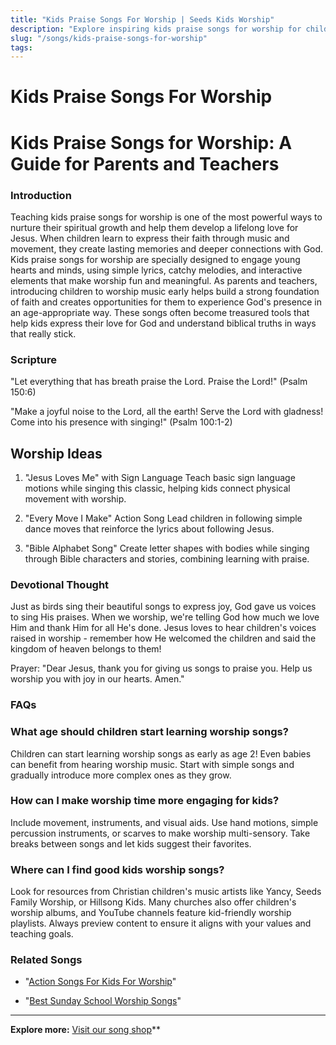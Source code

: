 ```yaml
---
title: "Kids Praise Songs For Worship | Seeds Kids Worship"
description: "Explore inspiring kids praise songs for worship for children's worship and faith development. Biblical music resources for families and ministry."
slug: "/songs/kids-praise-songs-for-worship"
tags:
---
```


# Kids Praise Songs For Worship

# Kids Praise Songs for Worship: A Guide for Parents and Teachers

### Introduction
Teaching kids praise songs for worship is one of the most powerful ways to nurture their spiritual growth and help them develop a lifelong love for Jesus. When children learn to express their faith through music and movement, they create lasting memories and deeper connections with God. Kids praise songs for worship are specially designed to engage young hearts and minds, using simple lyrics, catchy melodies, and interactive elements that make worship fun and meaningful. As parents and teachers, introducing children to worship music early helps build a strong foundation of faith and creates opportunities for them to experience God's presence in an age-appropriate way. These songs often become treasured tools that help kids express their love for God and understand biblical truths in ways that really stick.

### Scripture
"Let everything that has breath praise the Lord. Praise the Lord!" (Psalm 150:6)

"Make a joyful noise to the Lord, all the earth! Serve the Lord with gladness! Come into his presence with singing!" (Psalm 100:1-2)

## Worship Ideas
1. "Jesus Loves Me" with Sign Language
Teach basic sign language motions while singing this classic, helping kids connect physical movement with worship.

2. "Every Move I Make" Action Song
Lead children in following simple dance moves that reinforce the lyrics about following Jesus.

3. "Bible Alphabet Song"
Create letter shapes with bodies while singing through Bible characters and stories, combining learning with praise.

### Devotional Thought
Just as birds sing their beautiful songs to express joy, God gave us voices to sing His praises. When we worship, we're telling God how much we love Him and thank Him for all He's done. Jesus loves to hear children's voices raised in worship - remember how He welcomed the children and said the kingdom of heaven belongs to them!

Prayer: "Dear Jesus, thank you for giving us songs to praise you. Help us worship you with joy in our hearts. Amen."

### FAQs

### What age should children start learning worship songs?
Children can start learning worship songs as early as age 2! Even babies can benefit from hearing worship music. Start with simple songs and gradually introduce more complex ones as they grow.

### How can I make worship time more engaging for kids?
Include movement, instruments, and visual aids. Use hand motions, simple percussion instruments, or scarves to make worship multi-sensory. Take breaks between songs and let kids suggest their favorites.

### Where can I find good kids worship songs?
Look for resources from Christian children's music artists like Yancy, Seeds Family Worship, or Hillsong Kids. Many churches also offer children's worship albums, and YouTube channels feature kid-friendly worship playlists. Always preview content to ensure it aligns with your values and teaching goals.

### Related Songs

- "[Action Songs For Kids For Worship](/songs/action-songs-for-kids-for-worship/)"

- "[Best Sunday School Worship Songs](/songs/best-sunday-school-worship-songs/)"

---

**Explore more:** [Visit our song shop](https://seedskidsworship.com/shop)**

<!-- Schema Markup -->
<script type="application/ld+json">
{
  "@context": "https://schema.org",
  "@type": "MusicRecording",
  "name": "Kids Praise Songs For Worship",
  "byArtist": {
    "@type": "MusicGroup",
    "name": "Seeds Kids Worship"
  },
  "isFamilyFriendly": true,
  "url": "https://seedskidsworship.com/songs/kids-praise-songs-for-worship/"
}
</script>